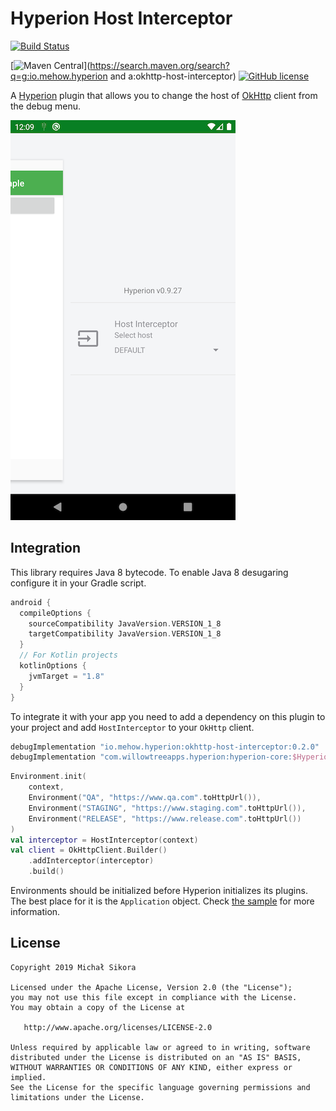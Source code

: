 # Hyperion Host Interceptor

[![Build Status](https://app.bitrise.io/app/dbc8d96066f9deac/status.svg?token=BDRQdPph_6WuCSKSvTORKw&branch=master)](https://app.bitrise.io/app/dbc8d96066f9deac)

[![Maven Central](https://img.shields.io/maven-central/v/io.mehow.hyperion/okhttp-client-interceptor.svg)](https://search.maven.org/search?q=g:io.mehow.hyperion and a:okhttp-host-interceptor)
[![GitHub license](https://img.shields.io/badge/license-Apache%20License%202.0-blue.svg?style=flat)](https://www.apache.org/licenses/LICENSE-2.0)

A [Hyperion](https://github.com/willowtreeapps/Hyperion-Android) plugin that allows you to change the host of [OkHttp](https://square.github.io/okhttp) client from the debug menu.

![](images/screenshot-sample.png)

## Integration

This library requires Java 8 bytecode. To enable Java 8 desugaring configure it in your Gradle script.

```groovy
android {
  compileOptions {
    sourceCompatibility JavaVersion.VERSION_1_8
    targetCompatibility JavaVersion.VERSION_1_8
  }
  // For Kotlin projects
  kotlinOptions {
    jvmTarget = "1.8"
  }
}
```

To integrate it with your app you need to add a dependency on this plugin to your project and add `HostInterceptor` to your `OkHttp` client.

```groovy
debugImplementation "io.mehow.hyperion:okhttp-host-interceptor:0.2.0"
debugImplementation "com.willowtreeapps.hyperion:hyperion-core:$HyperionCurrentVersion"
```

```kotlin
Environment.init(
    context,
    Environment("QA", "https://www.qa.com".toHttpUrl()),
    Environment("STAGING", "https://www.staging.com".toHttpUrl()),
    Environment("RELEASE", "https://www.release.com".toHttpUrl())
)
val interceptor = HostInterceptor(context)
val client = OkHttpClient.Builder()
    .addInterceptor(interceptor)
    .build()
```

Environments should be initialized before Hyperion initializes its plugins. The best place for it is the `Application` object. Check [the sample](sample/) for more information.

## License

    Copyright 2019 Michał Sikora

    Licensed under the Apache License, Version 2.0 (the "License");
    you may not use this file except in compliance with the License.
    You may obtain a copy of the License at

       http://www.apache.org/licenses/LICENSE-2.0

    Unless required by applicable law or agreed to in writing, software
    distributed under the License is distributed on an "AS IS" BASIS,
    WITHOUT WARRANTIES OR CONDITIONS OF ANY KIND, either express or implied.
    See the License for the specific language governing permissions and
    limitations under the License.
